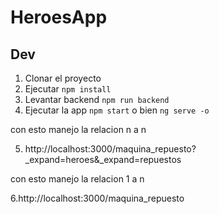 # HeroesApp

## Dev

1. Clonar el proyecto
2. Ejecutar ```npm install```
3. Levantar backend ```npm run backend```
4. Ejecutar la app ```npm start``` o bien ```ng serve -o```


con esto manejo la relacion n a n 

5. http://localhost:3000/maquina_repuesto?_expand=heroes&_expand=repuestos


con esto manejo la relacion 1 a n 


6.http://localhost:3000/maquina_repuesto